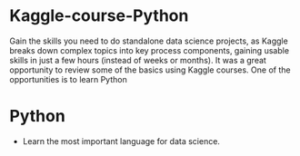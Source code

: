 # Kaggle-course-Python


Gain the skills you need to do standalone data science projects, as Kaggle breaks down complex topics into key process components, 
gaining usable skills in just a few hours (instead of weeks or months).
It was a great opportunity to review some of the basics using Kaggle courses. One of the opportunities is to learn Python

# Python
     
   + Learn the most important language for data science.
